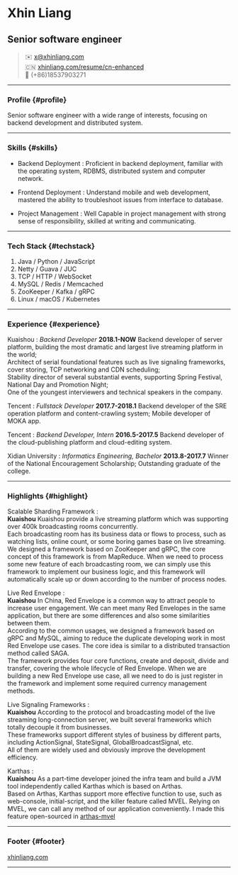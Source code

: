 # Xhin Liang
## Senior software engineer

> ✉️ <x@xhinliang.com>  
> 🇨🇳 [xhinliang.com/resume/cn-enhanced](/resume/cn-enhanced)  
> 📱 (+86)18537903271


------

### Profile {#profile}

Senior software engineer with a wide range of interests, focusing on backend development and distributed system.

------

### Skills {#skills}

* Backend Deployment
  : Proficient in backend deployment, familiar with the operating system, RDBMS, distributed system and computer network.

* Frontend Deployment
  : Understand mobile and web development, mastered the ability to troubleshoot issues from interface to database.

* Project Management
  : Well Capable in project management with strong sense of responsibility, skilled at writing and communicating.

-------

### Tech Stack {#techstack}

1. Java / Python / JavaScript
2. Netty / Guava / JUC
3. TCP / HTTP / WebSocket
4. MySQL / Redis / Memcached
5. ZooKeeper / Kafka / gRPC
6. Linux / macOS / Kubernetes

------

### Experience {#experience}

Kuaishou
: *Backend Developer*
  __2018.1-NOW__
  Backend developer of server platform, building the most dramatic and largest live streaming platform in the world;  
  Architect of serial foundational features such as live signaling frameworks, cover storing, TCP networking and CDN scheduling;  
  Stability director of several substantial events, supporting Spring Festival, National Day and Promotion Night;  
  One of the youngest interviewers and technical speakers in the company.

Tencent
: *Fullstack Developer*
  __2017.7-2018.1__
  Backend developer of the SRE operation platform and content-crawling system; Mobile developer of MOKA app.

Tencent
: *Backend Developer, Intern*
  __2016.5-2017.5__
  Backend developer of the cloud-publishing platform and cloud-editing system.

Xidian University
: *Informatics Engineering, Bachelor*
  __2013.8-2017.7__
  Winner of the National Encouragement Scholarship; Outstanding graduate of the college.

-----

### Highlights {#highlight}


Scalable Sharding Framework
:  
  __Kuaishou__
  Kuaishou provide a live streaming platform which was supporting over 400k broadcasting rooms concurrently.  
  Each broadcasting room has its business data or flows to process, such as watching lists, online count, or some boring games base on live streaming.  
  We designed a framework based on ZooKeeper and gRPC, the core concept of this framework is from MapReduce. When we need to process some new feature of each broadcasting room, we can simply use this framework to implement our business logic, and this framework will automatically scale up or down according to the number of process nodes.

Live Red Envelope 
:  
  __Kuaishou__
  In China, Red Envelope is a common way to attract people to increase user engagement. We can meet many Red Envelopes in the same application, but there are some differences and also some similarities between them.   
  According to the common usages, we designed a framework based on gRPC and MySQL, aiming to reduce the duplicate developing work in most Red Envelope use cases. The core idea is similar to a distributed transaction method called SAGA.    
  The framework provides four core functions, create and deposit, divide and transfer, covering the whole lifecycle of Red Envelope. When we are building a new Red Envelope use case, all we need to do is just register in the framework and implement some required currency management methods.  

Live Signaling Frameworks
:  
  __Kuaishou__
  According to the protocol and broadcasting model of the live streaming long-connection server, we built several frameworks which totally decouple it from businesses.  
  These frameworks support different styles of business by different parts, including ActionSignal, StateSignal, GlobalBroadcastSignal, etc.  
  All of them are widely used and obviously improve the development efficiency.

Karthas
:  
  __Kuaishou__
  As a part-time developer joined the infra team and build a JVM tool independently called Karthas which is based on Arthas.  
  Based on Arthas, Karthas support more effective function to use, such as web-console, initial-script, and the killer feature called MVEL.
  Relying on MVEL, we can call any method of our application conveniently. I made this feature open-sourced in [arthas-mvel](https://github.com/XhinLiang/arthas-mvel)

------

### Footer {#footer}

[xhinliang.com](https://xhinliang.com)

------
